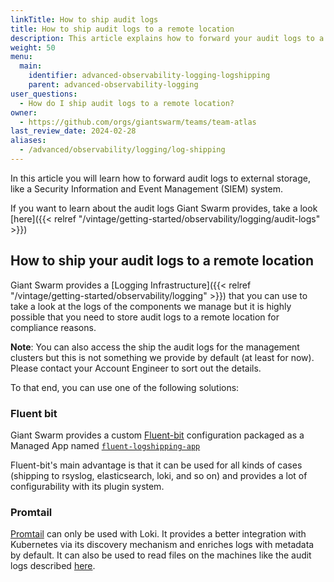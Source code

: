 ```yaml
---
linkTitle: How to ship audit logs
title: How to ship audit logs to a remote location
description: This article explains how to forward your audit logs to a remote location.
weight: 50
menu:
  main:
    identifier: advanced-observability-logging-logshipping
    parent: advanced-observability-logging
user_questions:
  - How do I ship audit logs to a remote location?
owner:
  - https://github.com/orgs/giantswarm/teams/team-atlas
last_review_date: 2024-02-28
aliases:
  - /advanced/observability/logging/log-shipping
---
```


In this article you will learn how to forward audit logs to external storage, like a Security Information and Event Management (SIEM) system.

If you want to learn about the audit logs Giant Swarm provides, take a look [here]({{< relref "/vintage/getting-started/observability/logging/audit-logs" >}})

## How to ship your audit logs to a remote location

Giant Swarm provides a [Logging Infrastructure]({{< relref "/vintage/getting-started/observability/logging" >}}) that you can use to take a look at the logs of the components we manage but it is highly possible that you need to store audit logs to a remote location for compliance reasons.

__Note__: You can also access the ship the audit logs for the management clusters but this is not something we provide by default (at least for now). Please contact your Account Engineer to sort out the details.

To that end, you can use one of the following solutions:

### Fluent bit

Giant Swarm provides a custom [Fluent-bit](https://fluentbit.io/) configuration packaged as a Managed App named [`fluent-logshipping-app`](https://github.com/giantswarm/fluent-logshipping-app)

Fluent-bit's main advantage is that it can be used for all kinds of cases (shipping to rsyslog, elasticsearch, loki, and so on) and provides a lot of configurability with its plugin system.

### Promtail

[Promtail](https://github.com/giantswarm/promtail-app) can only be used with Loki. It provides a better integration with Kubernetes via its discovery mechanism and enriches logs with metadata by default. It can also be used to read files on the machines like the audit logs described [here](https://github.com/giantswarm/promtail-app#configuration).
